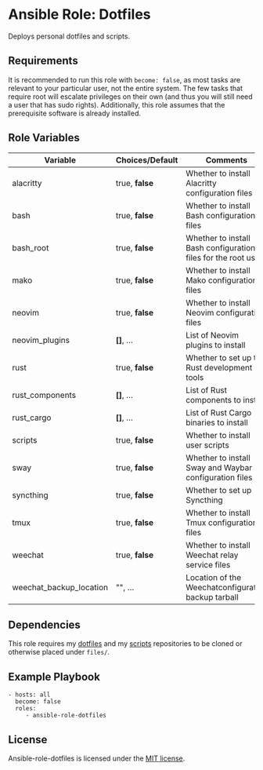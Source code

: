 # Ansible Role: Dotfiles

Deploys personal dotfiles and scripts.

## Requirements

It is recommended to run this role with `become: false`, as most tasks are relevant to your particular user, not the entire system. The few tasks that require root will escalate privileges on their own (and thus you will still need a user that has sudo rights). Additionally, this role assumes that the prerequisite software is already installed.

## Role Variables

| Variable                | Choices/**Default** | Comments                                                      |
| ----------------------- | ------------------- | ------------------------------------------------------------- |
| alacritty               | true, **false**     | Whether to install Alacritty configuration files              |
| bash                    | true, **false**     | Whether to install Bash configuration files                   |
| bash_root               | true, **false**     | Whether to install Bash configuration files for the root user |
| mako                    | true, **false**     | Whether to install Mako configuration files                   |
| neovim                  | true, **false**     | Whether to install Neovim configuration files                 |
| neovim_plugins          | **[]**, …           | List of Neovim plugins to install                             |
| rust                    | true, **false**     | Whether to set up the Rust development tools                  |
| rust_components         | **[]**, …           | List of Rust components to install                            |
| rust_cargo              | **[]**, …           | List of Rust Cargo binaries to install                        |
| scripts                 | true, **false**     | Whether to install user scripts                               |
| sway                    | true, **false**     | Whether to install Sway and Waybar configuration files        |
| syncthing               | true, **false**     | Whether to set up Syncthing                                   |
| tmux                    | true, **false**     | Whether to install Tmux configuration files                   |
| weechat                 | true, **false**     | Whether to install Weechat relay service files                |
| weechat_backup_location | "", …               | Location of the Weechatconfiguration backup tarball           |

## Dependencies

This role requires my [dotfiles](https://github.com/zaszi/dotfiles) and my [scripts](https://github.com/zaszi/scripts) repositories to be cloned or otherwise placed under `files/`.

## Example Playbook

    - hosts: all
      become: false
      roles:
         - ansible-role-dotfiles

## License

Ansible-role-dotfiles is licensed under the [MIT license](https://github.com/zaszi/ansible-role-dotfiles/blob/master/LICENSE.md).
